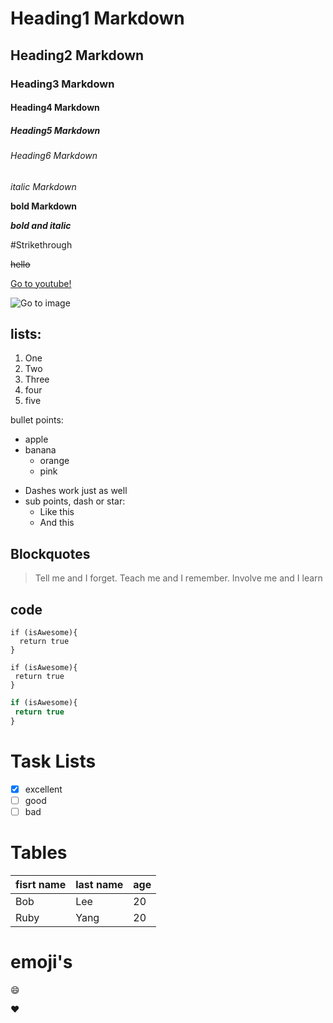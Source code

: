 # Heading1 Markdown
## Heading2 Markdown
### Heading3 Markdown
#### Heading4 Markdown
##### Heading5 Markdown
###### Heading6 Markdown
 *italic Markdown*
 
 **bold Markdown**
 
 ***bold and italic***
 
 #Strikethrough
 
~~hello~~
 
 [Go to youtube!](http://youtube.com)
 
 ![Go to image](https://c.pxhere.com/photos/87/db/park_rendering_visualization_architecture_visualization_3d_architectural_visualization_landscape_building-1059763.jpg!d)


## lists:

1. One
2. Two
3. Three
  4. four
  5. five

 bullet points:

* apple
* banana
  * orange
  * pink

- Dashes work just as well
- sub points, dash or star:
  - Like this
  - And this
 
 ## Blockquotes
 >Tell me and I forget. Teach me and I remember. Involve me and I learn
  
  ## code
    if (isAwesome){
      return true
    }  
    
 ```
if (isAwesome){
  return true
}
```
    
 ```javascript
if (isAwesome){
  return true
}
```

# Task Lists
- [x] excellent
- [ ] good
- [ ] bad

# Tables
fisrt name| last name| age
--------- |  --------|---
Bob       |   Lee     | 20
Ruby      |    Yang   | 20

# emoji's
:smile:

:heart:


